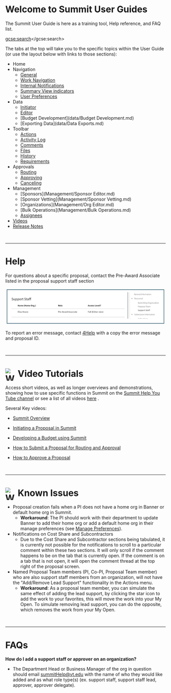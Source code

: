 # Welcome to Summit User Guides
The Summit User Guide is here as a training tool, Help reference, and FAQ list.  

<script>
  (function() {
    var cx = '001745560010116767161:w8yr7caoddo';
    var gcse = document.createElement('script');
    gcse.type = 'text/javascript';
    gcse.async = true;
    gcse.src = 'https://cse.google.com/cse.js?cx=' + cx;
    var s = document.getElementsByTagName('script')[0];
    s.parentNode.insertBefore(gcse, s);
  })();
</script>
<gcse:search></gcse:search>

The tabs at the top will take you to the specific topics within the User Guide (or use the layout below with links to those sections):

- Home
- Navigation
    - [General](Navigation/general.md)
    - [Work Navigation](Navigation/proposal.md)
    - [Internal Notifications](Navigation/notifications.md)
    - [Summary View indicators](Navigation/indicators.md)
    - [User Preferences](Navigation/preferences.md)
- Data
    - [Initiator](data/Initiator.md)
    - [Editor](data/Editor.md)
    - [Budget Development](data/Budget Development.md)
    - [Exporting Data](data/Data Exports.md)
- Toolbar
    - [Actions](Tools/Actions.md)
    - [Activity Log](Tools/activity.md)
    - [Comments](Tools/Comments.md)
    - [Files](Tools/Files.md)
    - [History](Tools/History.md)
    - [Requirements](Tools/Requirements.md)
- Approvals
    - [Routing](Approvals/Routing.md)
    - [Approving](Approvals/Approving.md)
    - [Canceling](Approvals/Canceling.md)
- Management
    - [Sponsors](Management/Sponsor Editor.md)
    - [Sponsor Vetting](Management/Sponsor Vetting.md)
    - [Organizations](Management/Org Editor.md)
    - [Bulk Operations](Management/Bulk Operations.md)
    - [Assignees](Management/Assignees.md)
- [Videos](videos.md)
- [Release Notes](releaseNotes.md)

<br>

-----

# Help
For questions about a specific proposal, contact the Pre-Award Associate listed in the proposal support staff section

![Pre-Award Associate Listed in Proposal](./images/Ind_PreAward.jpg)

To report an error message, contact [4Help](https://vt4help.service-now.com/sp) with a copy the error message and proposal ID.

<br>

-----

# <img src="../images/video.png" alt="Warning" style="float:left; width:39px; height:39px; "> Video Tutorials
Access short videos, as well as longer overviews and demonstrations, showing how to use specific functions in Summit on the [Summit Help You Tube channel](https://www.youtube.com/channel/UC882QBwFDrfXbILKRvq2aiA) or see a list of all videos [here](videos.md) .

Several Key videos:
- [Summit Overview](https://www.youtube.com/watch?v=uwGLAqFzC_Q)

- [Initiating a Proposal in Summit](https://youtu.be/9uypak-E9K8)

- [Developing a Budget using Summit](https://www.youtube.com/watch?v=luRD8pZlVDg)

- [How to Submit a Proposal for Routing and Approval](https://www.youtube.com/watch?v=dVuW3nVRUng)

- [How to Approve a Proposal](https://www.youtube.com/watch?v=sfmdQqFPBPc)

<br>

-----

# <img src="../images/warning.png" alt="Warning" style="float:left; width:39px; height:39px;"> Known Issues
- Proposal creation fails when a PI does not have a home org in Banner or default home org in Summit.  
    - **Workaround**: The PI should work with their department to update Banner to add their home org or add a default home org in their manage preferences (see [Manage Preferences](Navigation/preferences.md)).
- Notifications on Cost Share and Subcontractors
    - Due to the Cost Share and Subcontractor sections being tabulated, it is currently not possible for the notifications to scroll to a particular comment within these two sections.  It will only scroll if the comment happens to be on the tab that is currently open.  If the comment is on a tab that is not open, it will open the comment thread at the top right of the proposal screen.
- Named Proposal Team members (PI, Co-PI, Proposal Team member) who are also support staff members from an organization, will not have the "Add/Remove Lead Support" functionality in the Actions menu.
    - **Workaround**: As a proposal team member, you can simulate the same effect of adding the lead support, by clicking the star icon to add the work to your favorites, this will move the work into your My Open.  To simulate removing lead support, you can do the opposite, which removes the work from your My Open.

<br>

-----

# FAQs
**How do I add a support staff or approver on an organization?**

- The Department Head or Business Manager of the org in question should email <summitHelp@vt.edu> with the name of who they would like added and as what role type(s) (ex. support staff, support staff lead, approver, approver delegate).

<br>
